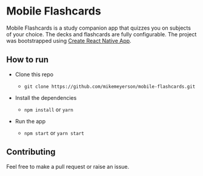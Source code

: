 # Mobile Flashcards

Mobile Flashcards is a study companion app that quizzes you on subjects of your choice. The decks and flashcards are fully configurable. The project was bootstrapped using [Create React Native App](https://github.com/react-community/create-react-native-app).

## How to run

* Clone this repo
    - `git clone https://github.com/mikemeyerson/mobile-flashcards.git`

* Install the dependencies
    - `npm install` or `yarn`

* Run the app
    - `npm start` or `yarn start`

## Contributing
Feel free to make a pull request or raise an issue.

